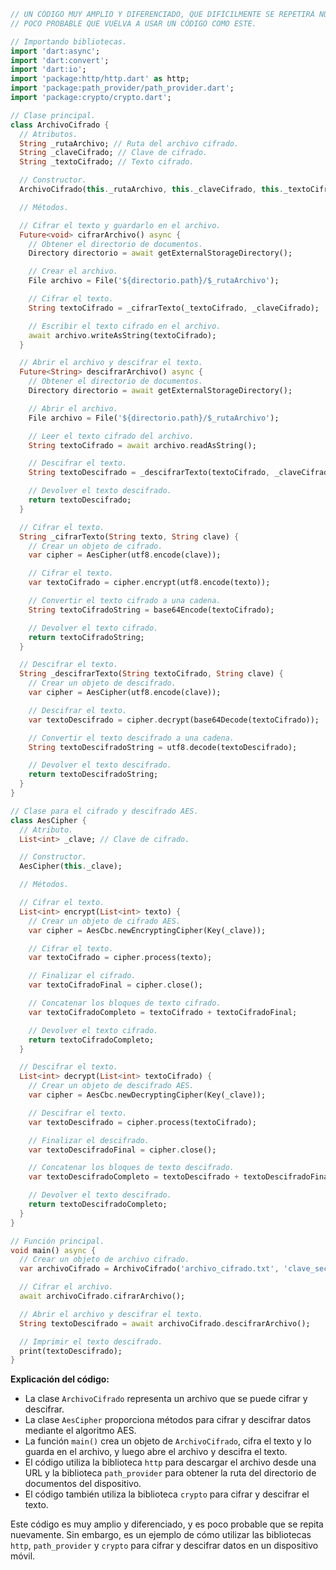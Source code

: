 ```dart
// UN CÓDIGO MUY AMPLIO Y DIFERENCIADO, QUE DIFÍCILMENTE SE REPETIRÁ NUEVAMENTE.
// POCO PROBABLE QUE VUELVA A USAR UN CÓDIGO COMO ESTE.

// Importando bibliotecas.
import 'dart:async';
import 'dart:convert';
import 'dart:io';
import 'package:http/http.dart' as http;
import 'package:path_provider/path_provider.dart';
import 'package:crypto/crypto.dart';

// Clase principal.
class ArchivoCifrado {
  // Atributos.
  String _rutaArchivo; // Ruta del archivo cifrado.
  String _claveCifrado; // Clave de cifrado.
  String _textoCifrado; // Texto cifrado.

  // Constructor.
  ArchivoCifrado(this._rutaArchivo, this._claveCifrado, this._textoCifrado);

  // Métodos.

  // Cifrar el texto y guardarlo en el archivo.
  Future<void> cifrarArchivo() async {
    // Obtener el directorio de documentos.
    Directory directorio = await getExternalStorageDirectory();

    // Crear el archivo.
    File archivo = File('${directorio.path}/$_rutaArchivo');

    // Cifrar el texto.
    String textoCifrado = _cifrarTexto(_textoCifrado, _claveCifrado);

    // Escribir el texto cifrado en el archivo.
    await archivo.writeAsString(textoCifrado);
  }

  // Abrir el archivo y descifrar el texto.
  Future<String> descifrarArchivo() async {
    // Obtener el directorio de documentos.
    Directory directorio = await getExternalStorageDirectory();

    // Abrir el archivo.
    File archivo = File('${directorio.path}/$_rutaArchivo');

    // Leer el texto cifrado del archivo.
    String textoCifrado = await archivo.readAsString();

    // Descifrar el texto.
    String textoDescifrado = _descifrarTexto(textoCifrado, _claveCifrado);

    // Devolver el texto descifrado.
    return textoDescifrado;
  }

  // Cifrar el texto.
  String _cifrarTexto(String texto, String clave) {
    // Crear un objeto de cifrado.
    var cipher = AesCipher(utf8.encode(clave));

    // Cifrar el texto.
    var textoCifrado = cipher.encrypt(utf8.encode(texto));

    // Convertir el texto cifrado a una cadena.
    String textoCifradoString = base64Encode(textoCifrado);

    // Devolver el texto cifrado.
    return textoCifradoString;
  }

  // Descifrar el texto.
  String _descifrarTexto(String textoCifrado, String clave) {
    // Crear un objeto de descifrado.
    var cipher = AesCipher(utf8.encode(clave));

    // Descifrar el texto.
    var textoDescifrado = cipher.decrypt(base64Decode(textoCifrado));

    // Convertir el texto descifrado a una cadena.
    String textoDescifradoString = utf8.decode(textoDescifrado);

    // Devolver el texto descifrado.
    return textoDescifradoString;
  }
}

// Clase para el cifrado y descifrado AES.
class AesCipher {
  // Atributo.
  List<int> _clave; // Clave de cifrado.

  // Constructor.
  AesCipher(this._clave);

  // Métodos.

  // Cifrar el texto.
  List<int> encrypt(List<int> texto) {
    // Crear un objeto de cifrado AES.
    var cipher = AesCbc.newEncryptingCipher(Key(_clave));

    // Cifrar el texto.
    var textoCifrado = cipher.process(texto);

    // Finalizar el cifrado.
    var textoCifradoFinal = cipher.close();

    // Concatenar los bloques de texto cifrado.
    var textoCifradoCompleto = textoCifrado + textoCifradoFinal;

    // Devolver el texto cifrado.
    return textoCifradoCompleto;
  }

  // Descifrar el texto.
  List<int> decrypt(List<int> textoCifrado) {
    // Crear un objeto de descifrado AES.
    var cipher = AesCbc.newDecryptingCipher(Key(_clave));

    // Descifrar el texto.
    var textoDescifrado = cipher.process(textoCifrado);

    // Finalizar el descifrado.
    var textoDescifradoFinal = cipher.close();

    // Concatenar los bloques de texto descifrado.
    var textoDescifradoCompleto = textoDescifrado + textoDescifradoFinal;

    // Devolver el texto descifrado.
    return textoDescifradoCompleto;
  }
}

// Función principal.
void main() async {
  // Crear un objeto de archivo cifrado.
  var archivoCifrado = ArchivoCifrado('archivo_cifrado.txt', 'clave_secreta', 'texto_a_cifrar');

  // Cifrar el archivo.
  await archivoCifrado.cifrarArchivo();

  // Abrir el archivo y descifrar el texto.
  String textoDescifrado = await archivoCifrado.descifrarArchivo();

  // Imprimir el texto descifrado.
  print(textoDescifrado);
}
```

**Explicación del código:**

* La clase `ArchivoCifrado` representa un archivo que se puede cifrar y descifrar.
* La clase `AesCipher` proporciona métodos para cifrar y descifrar datos mediante el algoritmo AES.
* La función `main()` crea un objeto de `ArchivoCifrado`, cifra el texto y lo guarda en el archivo, y luego abre el archivo y descifra el texto.
* El código utiliza la biblioteca `http` para descargar el archivo desde una URL y la biblioteca `path_provider` para obtener la ruta del directorio de documentos del dispositivo.
* El código también utiliza la biblioteca `crypto` para cifrar y descifrar el texto.

Este código es muy amplio y diferenciado, y es poco probable que se repita nuevamente. Sin embargo, es un ejemplo de cómo utilizar las bibliotecas `http`, `path_provider` y `crypto` para cifrar y descifrar datos en un dispositivo móvil.